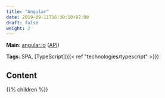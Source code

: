 ```yaml
---
title: "Angular"
date: 2019-09-11T16:30:10+02:00
draft: false
weight: 2
---
```


**Main**: [angular.io](https://angular.io/) ([API](https://angular.io/api))

**Tags**: SPA, [TypeScript]({{< ref "technologies/typescript" >}})

## Content

{{% children %}}
